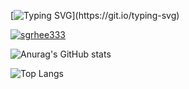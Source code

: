 [![Typing SVG](https://readme-typing-svg.demolab.com?font=Fira+Code&size=18&duration=1000&pause=2000&color=2CF796&width=435&lines=Stand+on+the+shoulders+of+giants.)](https://git.io/typing-svg)

[![sgrhee333](http://mazassumnida.wtf/api/v2/generate_badge?boj={handle})](https://solved.ac/{handle})

![Anurag's GitHub stats](https://github-readme-stats.vercel.app/api?username=seungdeng&show_icons=true&theme=radical)

![Top Langs](https://github-readme-stats.vercel.app/api/top-langs/?username=seungdeng)



